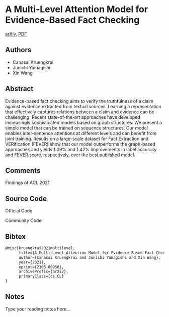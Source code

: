 
# A Multi-Level Attention Model for Evidence-Based Fact Checking

[arXiv](https://arxiv.org/abs/2106.0950), [PDF](https://arxiv.org/pdf/2106.0950.pdf)

## Authors

- Canasai Kruengkrai
- Junichi Yamagishi
- Xin Wang

## Abstract

Evidence-based fact checking aims to verify the truthfulness of a claim against evidence extracted from textual sources. Learning a representation that effectively captures relations between a claim and evidence can be challenging. Recent state-of-the-art approaches have developed increasingly sophisticated models based on graph structures. We present a simple model that can be trained on sequence structures. Our model enables inter-sentence attentions at different levels and can benefit from joint training. Results on a large-scale dataset for Fact Extraction and VERification (FEVER) show that our model outperforms the graph-based approaches and yields 1.09% and 1.42% improvements in label accuracy and FEVER score, respectively, over the best published model.

## Comments

Findings of ACL 2021

## Source Code

Official Code



Community Code



## Bibtex

```tex
@misc{kruengkrai2021multilevel,
      title={A Multi-Level Attention Model for Evidence-Based Fact Checking}, 
      author={Canasai Kruengkrai and Junichi Yamagishi and Xin Wang},
      year={2021},
      eprint={2106.00950},
      archivePrefix={arXiv},
      primaryClass={cs.CL}
}
```

## Notes

Type your reading notes here...

